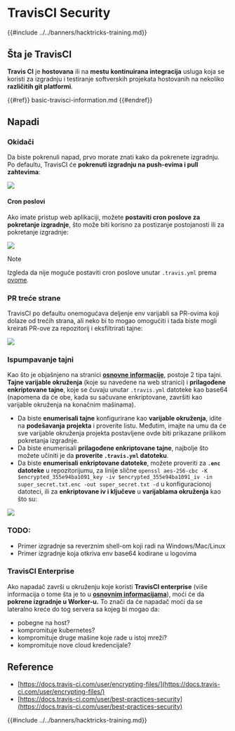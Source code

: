# TravisCI Security

{{#include ../../banners/hacktricks-training.md}}

## Šta je TravisCI

**Travis CI** je **hostovana** ili na **mestu** **kontinuirana integracija** usluga koja se koristi za izgradnju i testiranje softverskih projekata hostovanih na nekoliko **različitih git platformi**.

{{#ref}}
basic-travisci-information.md
{{#endref}}

## Napadi

### Okidači

Da biste pokrenuli napad, prvo morate znati kako da pokrenete izgradnju. Po defaultu, TravisCI će **pokrenuti izgradnju na push-evima i pull zahtevima**:

![](<../../images/image (145).png>)

#### Cron poslovi

Ako imate pristup web aplikaciji, možete **postaviti cron poslove za pokretanje izgradnje**, što može biti korisno za postizanje postojanosti ili za pokretanje izgradnje:

![](<../../images/image (243).png>)

> [!NOTE]
> Izgleda da nije moguće postaviti cron poslove unutar `.travis.yml` prema [ovome](https://github.com/travis-ci/travis-ci/issues/9162).

### PR treće strane

TravisCI po defaultu onemogućava deljenje env varijabli sa PR-ovima koji dolaze od trećih strana, ali neko bi to mogao omogućiti i tada biste mogli kreirati PR-ove za repozitorij i eksfiltrirati tajne:

![](<../../images/image (208).png>)

### Ispumpavanje tajni

Kao što je objašnjeno na stranici [**osnovne informacije**](basic-travisci-information.md), postoje 2 tipa tajni. **Tajne varijable okruženja** (koje su navedene na web stranici) i **prilagođene enkriptovane tajne**, koje se čuvaju unutar `.travis.yml` datoteke kao base64 (napomena da će obe, kada su sačuvane enkriptovane, završiti kao varijable okruženja na konačnim mašinama).

- Da biste **enumerisali tajne** konfigurirane kao **varijable okruženja**, idite na **podešavanja** **projekta** i proverite listu. Međutim, imajte na umu da će sve varijable okruženja projekta postavljene ovde biti prikazane prilikom pokretanja izgradnje.
- Da biste enumerisali **prilagođene enkriptovane tajne**, najbolje što možete učiniti je da **proverite `.travis.yml` datoteku**.
- Da biste **enumerisali enkriptovane datoteke**, možete proveriti za **`.enc` datoteke** u repozitorijumu, za linije slične `openssl aes-256-cbc -K $encrypted_355e94ba1091_key -iv $encrypted_355e94ba1091_iv -in super_secret.txt.enc -out super_secret.txt -d` u konfiguracionoj datoteci, ili za **enkriptovane iv i ključeve** u **varijablama okruženja** kao što su:

![](<../../images/image (81).png>)

### TODO:

- Primer izgradnje sa reverznim shell-om koji radi na Windows/Mac/Linux
- Primer izgradnje koja otkriva env base64 kodirane u logovima

### TravisCI Enterprise

Ako napadač završi u okruženju koje koristi **TravisCI enterprise** (više informacija o tome šta je to u [**osnovnim informacijama**](basic-travisci-information.md#travisci-enterprise)), moći će da **pokrene izgradnje u Worker-u.** To znači da će napadač moći da se lateralno kreće do tog servera sa kojeg bi mogao da:

- pobegne na host?
- kompromituje kubernetes?
- kompromituje druge mašine koje rade u istoj mreži?
- kompromituje nove cloud kredencijale?

## Reference

- [https://docs.travis-ci.com/user/encrypting-files/](https://docs.travis-ci.com/user/encrypting-files/)
- [https://docs.travis-ci.com/user/best-practices-security](https://docs.travis-ci.com/user/best-practices-security)

{{#include ../../banners/hacktricks-training.md}}

